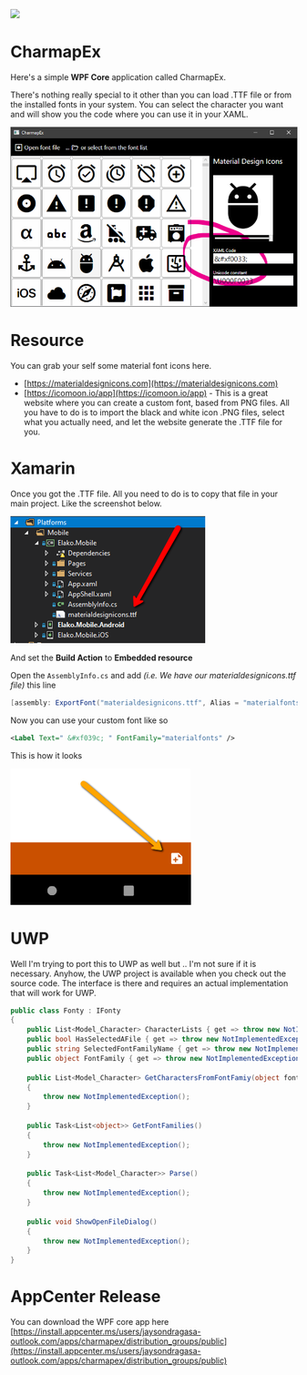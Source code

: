 ![](https://raw.githubusercontent.com/jaysonragasa/Charmap/master/prev.gif)
  
# CharmapEx
Here's a simple **WPF Core** application called CharmapEx.
  
There's nothing really special to it other than you can load .TTF file or from the installed fonts in your system. You can select the character you want and will show you the code where you can use it in your XAML.

![](https://raw.githubusercontent.com/jaysonragasa/Charmap/master/Annotation%202020-05-03%20083835.png)

# Resource
You can grab your self some material font icons here.
* [https://materialdesignicons.com](https://materialdesignicons.com) 
* [https://icomoon.io/app](https://icomoon.io/app) - This is a great website where you can create a custom font, based from PNG files. All you have to do is to import the black and white icon .PNG files, select what you actually need, and let the website generate the .TTF file for you.

# Xamarin
Once you got the .TTF file. All you need to do is to copy that file in your main project. Like the screenshot below.  
  
![](https://raw.githubusercontent.com/jaysonragasa/Charmap/master/2020-05-03_1326.png)
  
And set the **Build Action** to **Embedded resource**
  
Open the `AssemblyInfo.cs` and add _(i.e. We have our materialdesignicons.ttf file)_ this line
  
```csharp
[assembly: ExportFont("materialdesignicons.ttf", Alias = "materialfonts")]
```
  
Now you can use your custom font like so
  
```xml
<Label Text=" &#xf039c; " FontFamily="materialfonts" />
```
This is how it looks  
  
![](https://raw.githubusercontent.com/jaysonragasa/Charmap/master/2020-05-03_1333.png)

# UWP
Well I'm trying to port this to UWP as well but .. I'm not sure if it is necessary. Anyhow, the UWP project is available when you check out the source code. The interface is there and requires an actual implementation that will work for UWP.
  
```csharp
public class Fonty : IFonty
{
    public List<Model_Character> CharacterLists { get => throw new NotImplementedException(); set => throw new NotImplementedException(); }
    public bool HasSelectedAFile { get => throw new NotImplementedException(); set => throw new NotImplementedException(); }
    public string SelectedFontFamilyName { get => throw new NotImplementedException(); set => throw new NotImplementedException(); }
    public object FontFamily { get => throw new NotImplementedException(); set => throw new NotImplementedException(); }

    public List<Model_Character> GetCharactersFromFontFamiy(object fontFamily)
    {
        throw new NotImplementedException();
    }

    public Task<List<object>> GetFontFamilies()
    {
        throw new NotImplementedException();
    }

    public Task<List<Model_Character>> Parse()
    {
        throw new NotImplementedException();
    }

    public void ShowOpenFileDialog()
    {
        throw new NotImplementedException();
    }
}
```

# AppCenter Release
You can download the WPF core app here  
[https://install.appcenter.ms/users/jaysondragasa-outlook.com/apps/charmapex/distribution_groups/public](https://install.appcenter.ms/users/jaysondragasa-outlook.com/apps/charmapex/distribution_groups/public)
